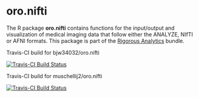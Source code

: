 # oro.nifti
The R package **oro.nifti** contains functions for the input/output and visualization of medical imaging data that follow either the ANALYZE, NIfTI or AFNI formats.  This package is part of the <a href="http://rigorousanalytics.blogspot.com">Rigorous Analytics</a> bundle.

Travis-CI build for bjw34032/oro.nifti

[![Travis-CI Build Status](https://travis-ci.org/bjw34032/oro.nifti.svg?branch=master)](https://travis-ci.org/bjw34032/oro.nifti)


Travis-CI build for muschellij2/oro.nifti

[![Travis-CI Build Status](https://travis-ci.org/muschellij2/oro.nifti.svg?branch=master)](https://travis-ci.org/muschellij2/oro.nifti)

